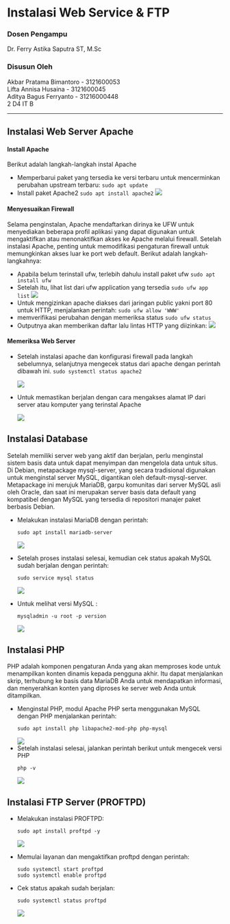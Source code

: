 # Instalasi Web Service & FTP
### Dosen Pengampu
Dr. Ferry Astika Saputra ST, M.Sc
### Disusun Oleh
Akbar Pratama Bimantoro - 3121600053<br>
Lifta Annisa Husaina - 3121600045<br>
Aditya Bagus Ferryanto - 31216000448<br>
2 D4 IT B

---

## Instalasi Web Server Apache
#### Install Apache
Berikut adalah langkah-langkah instal Apache
- Memperbarui paket yang tersedia ke versi terbaru untuk mencerminkan perubahan upstream terbaru:
    ```sudo apt update```
- Install paket Apache2
    ```sudo apt install apache2```
    <img src="./gambar/install_apache.JPG">
#### Menyesuaikan Firewall
Selama penginstalan, Apache mendaftarkan dirinya ke UFW untuk menyediakan beberapa profil aplikasi yang dapat digunakan untuk mengaktifkan atau menonaktifkan akses ke Apache melalui firewall. Setelah instalasi Apache, penting untuk memodifikasi pengaturan firewall untuk memungkinkan akses luar ke port web default. Berikut adalah langkah-langkahnya:
- Apabila belum terinstall ufw, terlebih dahulu install paket ufw
    ```sudo apt install ufw```
- Setelah itu, lihat list dari ufw application yang tersedia
    ```sudo ufw app list```
    <img src="./gambar/ufw_app_list.JPG">
- Untuk mengizinkan apache diakses dari jaringan public yakni port 80 untuk HTTP, menjalankan perintah:
    ```sudo ufw allow 'WWW'```
-  memverifikasi perubahan dengan memeriksa status
    ```sudo ufw status```
- Outputnya akan memberikan daftar lalu lintas HTTP yang diizinkan:
    <img src="./gambar/ufw_app_list.JPG">
#### Memeriksa Web Server

- Setelah instalasi apache dan konfigurasi firewall pada langkah sebelumnya, selanjutnya mengecek status dari apache dengan perintah dibawah ini.
    ```sudo systemctl status apache2```
    
    <img src="./gambar/check_apache_installation.JPG">

- Untuk memastikan berjalan dengan cara mengakses alamat IP dari server atau komputer yang terinstal Apache
    
    <img src="./gambar/test_apache.JPG">



## Instalasi Database
Setelah memiliki server web yang aktif dan berjalan, perlu menginstal sistem basis data untuk dapat menyimpan dan mengelola data untuk situs. Di Debian, metapackage mysql-server, yang secara tradisional digunakan untuk menginstal server MySQL, digantikan oleh default-mysql-server. Metapackage ini merujuk MariaDB, garpu komunitas dari server MySQL asli oleh Oracle, dan saat ini merupakan server basis data default yang kompatibel dengan MySQL yang tersedia di repositori manajer paket berbasis Debian.

- Melakukan instalasi MariaDB dengan perintah:
    ```
    sudo apt install mariadb-server
    ```
    <img src="./gambar/install_MySQL_server.JPG">

- Setelah proses instalasi selesai, kemudian cek status apakah MySQL sudah berjalan dengan perintah:

    ```
    sudo service mysql status
    ```

    <img src="./gambar/mySQL_status.JPG">

- Untuk melihat versi MySQL :

    ```
    mysqladmin -u root -p version
    ```

    <img src="./gambar/mysql_version.JPG">

## Instalasi PHP
PHP adalah komponen pengaturan Anda yang akan memproses kode untuk menampilkan konten dinamis kepada pengguna akhir. Itu dapat menjalankan skrip, terhubung ke basis data MariaDB Anda untuk mendapatkan informasi, dan menyerahkan konten yang diproses ke server web Anda untuk ditampilkan.
- Menginstal PHP, modul Apache PHP serta menggunakan MySQL dengan PHP menjalankan perintah:
    ```
    sudo apt install php libapache2-mod-php php-mysql
    ```
    <img src="./gambar/install_PHP.JPG">
- Setelah instalasi selesai, jalankan perintah berikut untuk mengecek versi PHP
    ```
    php -v
    ```
    <img src="./gambar/php_version.JPG">

## Instalasi FTP Server (PROFTPD)
- Melakukan instalasi PROFTPD:

    ```
    sudo apt install proftpd -y
    ```

    <img src="./gambar/install_ProFTPD.JPG">

- Memulai layanan dan mengaktifkan proftpd dengan perintah:

    ```
    sudo systemctl start proftpd
    sudo systemctl enable proftpd
    ```

- Cek status apakah sudah berjalan:

    ```
    sudo systemctl status proftpd
    ```

    <img src="./gambar/install _ProFTPD_2.JPG">
